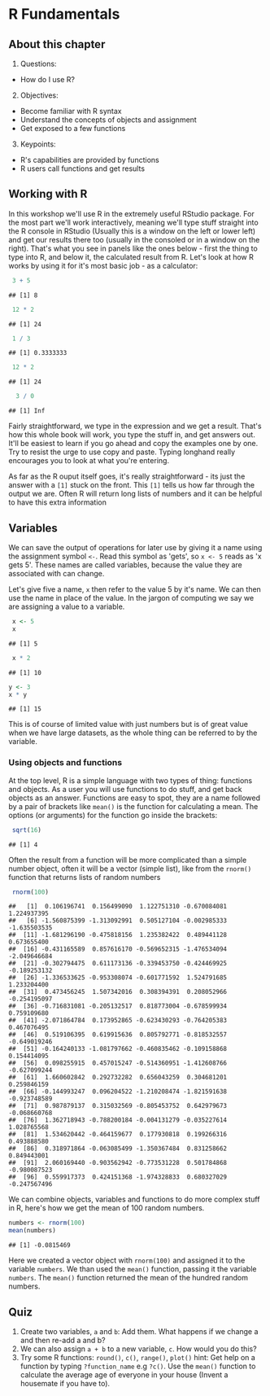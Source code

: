 # R Fundamentals

## About this chapter

1. Questions:
  - How do I use R?
2. Objectives:
  - Become familiar with R syntax
  - Understand the concepts of objects and assignment
  - Get exposed to a few functions
3. Keypoints:
  - R's capabilities are provided by functions
  - R users call functions and get results

## Working with R 

In this workshop we'll use R in the extremely useful RStudio package. For the most part we'll work interactively, meaning we'll type stuff straight into the R console in RStudio (Usually this is a window on the left or lower left) and get our results there too (usually in the consoled or in a window on the right). That's what you see in panels like the ones below - first the thing to type into R, and below it, the calculated result from R. Let's look at how R works by using it for it's most basic job - as a calculator:


```r
 3 + 5
```

```
## [1] 8
```

```r
 12 * 2
```

```
## [1] 24
```

```r
 1 / 3
```

```
## [1] 0.3333333
```

```r
 12 * 2
```

```
## [1] 24
```

```r
  3 / 0
```

```
## [1] Inf
```


Fairly straightforward, we type in the expression and we get a result. That's how this whole book will work, you type the stuff in, and get answers out. It'll be easiest to learn if you go ahead and copy the examples one by one. Try to resist the urge to use copy and paste. Typing longhand really encourages you to look at what you're entering.

As far as the R ouput itself goes, it's really straightforward - its just the answer with a `[1]` stuck on the front. This `[1]` tells us how far through the output we are. Often R will return long lists of numbers and it can be helpful to have this extra information

##  Variables

We can save the output of operations for later use by giving it a name using the assignment symbol `<-`. Read this symbol as 'gets', so `x <- 5` reads as 'x gets 5'. These names are called variables, because the value they are associated with can change.

Let's give five a name, `x` then refer to the value 5 by it's name. We can then use the name in place of the value. In the jargon of computing we say we are assigning a value to a variable. 


```r
 x <- 5
 x
```

```
## [1] 5
```


```r
 x * 2
```

```
## [1] 10
```


```r
y <- 3
x * y
```

```
## [1] 15
```


This is of course of limited value with just numbers but is of great value when we have large datasets, as the whole thing can be referred to by the variable.


### Using objects and functions

At the top level, R is a simple language with two types of thing: functions and objects. As a user you will use functions to do stuff, and get back objects as an answer. Functions are easy to spot, they are a name followed by a pair of brackets
 like `mean()` is the function for calculating a mean. The options (or arguments) for the function go inside the brackets: 


```r
 sqrt(16)
```

```
## [1] 4
```


Often the result from a function will be more complicated than a simple number object, often it will be a vector (simple list), like from the `rnorm()` function that returns lists of random numbers


```r
 rnorm(100)
```

```
##   [1]  0.106196741  0.156499090  1.122751310 -0.670084081  1.224937395
##   [6] -1.560875399 -1.313092991  0.505127104 -0.002985333 -1.635503535
##  [11] -1.681296190 -0.475818156  1.235382422  0.489441128  0.673655400
##  [16] -0.431165589  0.857616170 -0.569652315 -1.476534094 -2.049646684
##  [21] -0.302794475  0.611173136 -0.339453750 -0.424469925 -0.189253132
##  [26] -1.336533625 -0.953308074 -0.601771592  1.524791685  1.233204400
##  [31]  0.473456245  1.507342016  0.308394391  0.208052966 -0.254195097
##  [36] -0.716831081 -0.205132517  0.818773004 -0.678599934  0.759109680
##  [41] -2.071864784  0.173952865 -0.623430293 -0.764205383  0.467076495
##  [46]  0.519106395  0.619915636  0.805792771 -0.818532557 -0.649019246
##  [51] -0.164240133 -1.081797662 -0.460835462 -0.109158868  0.154414095
##  [56]  0.098255915  0.457015247 -0.514360951 -1.412608766 -0.627099244
##  [61]  1.660602842  0.292732282  0.656043259  0.304681201  0.259846159
##  [66] -0.144993247  0.096204522 -1.210208474 -1.821591638 -0.923748589
##  [71]  0.987879137  0.315032569 -0.805453752  0.642979673 -0.068660768
##  [76]  1.362718943 -0.788200184 -0.004131279 -0.035227614  1.028765568
##  [81]  1.534620442 -0.464159677  0.177930818  0.199266316  0.493888580
##  [86]  0.318971864 -0.063085499 -1.350367484  0.831258662  0.849443001
##  [91]  2.060169440 -0.903562942 -0.773531228  0.501784868 -0.980087523
##  [96]  0.559917373  0.424151368 -1.974328833  0.680327029 -0.247567496
```

We can combine objects, variables and functions to do more complex stuff in R, here's how we get the mean of 100 random numbers.


```r
numbers <- rnorm(100)
mean(numbers)
```

```
## [1] -0.0815469
```

Here we created a vector object with `rnorm(100)` and assigned it to the variable `numbers`. We than used the `mean()` function, passing it the variable `numbers`. The `mean()` function returned the mean of the hundred random numbers.


## Quiz
1. Create two variables, `a` and `b`: Add them. What happens if we change a and then re-add a and b?
2. We can also assign `a + b` to a new variable, `c`. How would you do this?
3. Try some R functions: `round()`, `c()`, `range()`, `plot()` hint: Get help on a function by typing `?function_name` e.g `?c()`. Use the `mean()` function to calculate the average age of everyone in your house (Invent a housemate if you have to).
